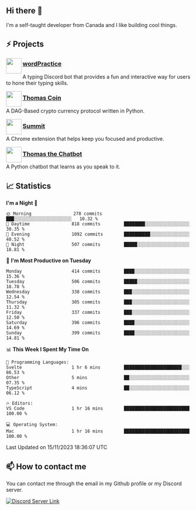 <h2>Hi there 👋</h2>

<p>I'm a self-taught developer from Canada and I like building cool things.</p>

<h2>⚡ Projects</h2>

<img align="left" src="https://i.imgur.com/BIzs17V.png" width="42" height="42" />
<h3><a target="_blank" href="https://wordpractice.principle.sh/">wordPractice</a></h3>
<p>A typing Discord bot that provides a fun and interactive way for users to hone their typing skills.</p>

<img align="left" src="https://i.imgur.com/4FdQpgN.png" width="42" height="42" />
<h3><a href="https://github.com/principle105/thomas-coin">Thomas Coin</a></h3>
<p>A DAG-Based crypto currency protocol written in Python.</p>

<img align="left" src="https://i.imgur.com/Ly8Atho.png" width="42" height="42" />
<h3><a href="https://summit.sh/">Summit</a></h3>
<p>A Chrome extension that helps keep you focused and productive.</p>

<img align="left" src="https://i.imgur.com/hA9YF2s.png" width="42" height="42" />
<h3><a href="https://github.com/principle105/thomasthechatbot">Thomas the Chatbot</a></h3>
<p>A Python chatbot that learns as you speak to it.</p>

<h2>📈 Statistics</h2>

<!--START_SECTION:waka-->
**I'm a Night 🦉** 

```text
🌞 Morning                278 commits         ███░░░░░░░░░░░░░░░░░░░░░░   10.32 % 
🌆 Daytime                818 commits         ████████░░░░░░░░░░░░░░░░░   30.35 % 
🌃 Evening                1092 commits        ██████████░░░░░░░░░░░░░░░   40.52 % 
🌙 Night                  507 commits         █████░░░░░░░░░░░░░░░░░░░░   18.81 % 
```
📅 **I'm Most Productive on Tuesday** 

```text
Monday                   414 commits         ████░░░░░░░░░░░░░░░░░░░░░   15.36 % 
Tuesday                  506 commits         █████░░░░░░░░░░░░░░░░░░░░   18.78 % 
Wednesday                338 commits         ███░░░░░░░░░░░░░░░░░░░░░░   12.54 % 
Thursday                 305 commits         ███░░░░░░░░░░░░░░░░░░░░░░   11.32 % 
Friday                   337 commits         ███░░░░░░░░░░░░░░░░░░░░░░   12.50 % 
Saturday                 396 commits         ████░░░░░░░░░░░░░░░░░░░░░   14.69 % 
Sunday                   399 commits         ████░░░░░░░░░░░░░░░░░░░░░   14.81 % 
```


📊 **This Week I Spent My Time On** 

```text
💬 Programming Languages: 
Svelte                   1 hr 6 mins         ██████████████████████░░░   86.53 % 
Other                    5 mins              ██░░░░░░░░░░░░░░░░░░░░░░░   07.35 % 
TypeScript               4 mins              ██░░░░░░░░░░░░░░░░░░░░░░░   06.12 % 

🔥 Editors: 
VS Code                  1 hr 16 mins        █████████████████████████   100.00 % 

💻 Operating System: 
Mac                      1 hr 16 mins        █████████████████████████   100.00 % 
```


 Last Updated on 15/11/2023 18:36:07 UTC
<!--END_SECTION:waka-->

<h2>📫 How to contact me</h2>

You can contact me through the email in my Github profile or my Discord server.

[![Discord Server Link](https://dcbadge.vercel.app/api/server/DHnk46C)](https://discord.gg/DHnk46C)

